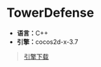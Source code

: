 TowerDefense
=============

<ul>
  <li><b>语言：</b>C++</li>
  <li><b>引擎：</b>cocos2d-x-3.7</li>
</ul>


> [引擎下载](http://cocostudio.download.appget.cn/Cocos2D-X/cocos2d-x-3.7.zip)

